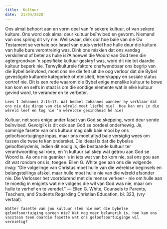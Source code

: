 ```yaml
---
title:  Kultuur
date:  21/04/2020
---
```


Ons almal behoort aan en vorm deel van ‘n sekere kultuur, of van sekere kulture. Ons word ook almal deur kultuur beïnvloed en gevorm. Niemand van ons spring dit vry nie. Weliswaar, dink oor hoe baie van die Ou Testament se verhale oor Israel van ouds vertel hoe hulle deur die kulture van hulle bure verontreinig was. Dink ons miskien dat ons vandag verskillend of beter as hulle is?Alhoewel die Woord van God teen die agtergrondvan ‘n spesifieke kultuur geskryf was, word dit nie tot daardie kultuur beperk nie. Terwylkulturele faktore onafwendbaar ons begrip van die Bybel beïnvloed, moet ons nie die feit uit die oog verloor dat die Bybel gevestigde kulturele kategorieë of etnisiteit, heerskappy en sosiale status oortref nie.  Dit is een rede waarom die Bybel enige menslike kultuur te bowe kan kom en selfs in staat is om die sondige elemente wat in elke kultuur gevind word, te verander en te verbeter.

`Lees I Johannes 2:15–17. Wat bedoel Johannes wanneer hy verklaar dat ons nie die dinge van die wêreld moet liefhê nie?  Hoe kan ons in die wêreld leef en tog nie ‘n wêreldse gesindheid hê nie?`

Kultuur, net soos enige ander faset van God se skepping, word deur sonde beïnvloed. Gevolglik is dit ook aan God se oordeel onderhewig. Ja, sommige fasette van ons kultuur mag dalk baie mooi by ons geloofsoortuiginge inpas, maar ons moet altyd baie versigtig wees om tussen die twee te kan onderskei. Die ideaal is dat die bybelse geloofbelydenis, indien dit nodig is, die bestaande kultuur ter verantwoording sal roep, en ‘n kultuur sal skep wat getrou aan God se Woord is.  As ons nie geanker is in iets wat van bo kom nie, sal ons gou aan dit wat rondom ons is, toegee. Ellen G. White gee aan ons die volgende insig:  “Die volgelinge van Christus moet hulle van die wêreldse beginsels en belangstellings afskei, maar hulle moet hulle nie van die wêreld afsonder nie. Die Verlosser het voortdurend met die mense verkeer - nie om hulle aan te moedig in enigiets wat nie volgens die wil van God was nie, maar om hulle te verhef en te veredel.” — Ellen G. White, Counsels to Parents, Teachers, and Students Regarding Christian Education, bl. 323, (vry vertaal).

`Watter fasette van jou kultuur stem nie met die bybelse geloofsoortuiging ooreen nie? Wat nog meer belangrik is, hoe kan ons vasstaan teen daardie fasette wat ons geloofsoortuiginge wil vernietig?`